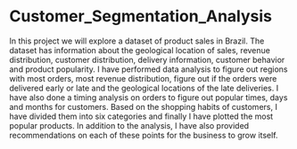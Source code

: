 # Customer_Segmentation_Analysis

In this project we will explore a dataset of product sales in Brazil. The dataset has information about the geological location of sales, revenue distribution, customer distribution, delivery information, customer behavior and product popularity. I have performed data analysis to figure out regions with most orders, most revenue distribution, figure out if the orders were delivered early or late and the geological locations of the late deliveries. I have also done a timing analysis on orders to figure out popular times, days and months for customers. Based on the shopping habits of customers, I have divided them into six categories and finally I have plotted the most popular products. In addition to the analysis, I have also provided recommendations on each of these points for the business to grow itself.
